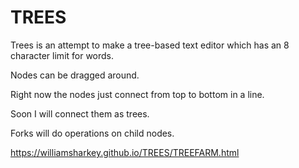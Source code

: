 # TREES

Trees is an attempt to make a tree-based text editor which has an 8 character limit for words.

Nodes can be dragged around.

Right now the nodes just connect from top to bottom in a line.

Soon I will connect them as trees.

Forks will do operations on child nodes.

https://williamsharkey.github.io/TREES/TREEFARM.html
